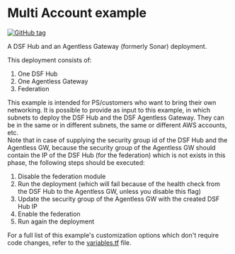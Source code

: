 # Multi Account example
[![GitHub tag](https://img.shields.io/github/v/tag/imperva/dsfkit.svg)](https://github.com/imperva/dsfkit/tags)

A DSF Hub and an Agentless Gateway (formerly Sonar) deployment.

This deployment consists of:

1. One DSF Hub
2. One Agentless Gateway
3. Federation

This example is intended for PS/customers who want to bring their own networking.
It is possible to provide as input to this example, in which subnets to deploy the DSF Hub and the DSF Agentless Gateway.
They can be in the same or in different subnets, the same or different AWS accounts, etc.<br />
Note that in case of supplying the security group id of the DSF Hub and the Agentless GW, because the security group of the Agentless GW should contain the IP of the DSF Hub (for the federation) which is not exists in this phase, the following steps should be executed: 
1. Disable the federation module
2. Run the deployment (which will fail because of the health check from the DSF Hub to the Agentless GW, unless you disable this flag)
3. Update the security group of the Agentless GW with the created DSF Hub IP
4. Enable the federation
5. Run again the deployment 

For a full list of this example's customization options which don't require code changes, refer to the [variables.tf](https://github.com/imperva/dsfkit/tree/1.3.6/examples/installation/multi_account_deployment/variables.tf) file.